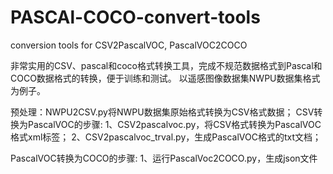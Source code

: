 # PASCAl-COCO-convert-tools
conversion tools for CSV2PascalVOC, PascalVOC2COCO

非常实用的CSV、pascal和coco格式转换工具，完成不规范数据格式到Pascal和COCO数据格式的转换，便于训练和测试。
以遥感图像数据集NWPU数据集格式为例子。

预处理：NWPU2CSV.py将NWPU数据集原始格式转换为CSV格式数据；
CSV转换为PascalVOC的步骤:
1、CSV2pascalvoc.py，将CSV格式转换为PascalVOC格式xml标签；
2、CSV2pascalvoc_trval.py，生成PascalVOC格式的txt文档；

PascalVOC转换为COCO的步骤:
1、运行PascalVoc2COCO.py，生成json文件



